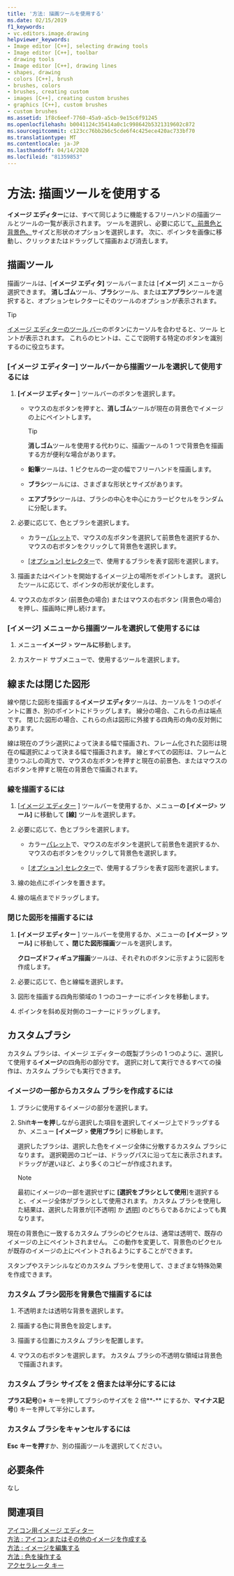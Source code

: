 ```yaml
---
title: '方法: 描画ツールを使用する'
ms.date: 02/15/2019
f1_keywords:
- vc.editors.image.drawing
helpviewer_keywords:
- Image editor [C++], selecting drawing tools
- Image editor [C++], toolbar
- drawing tools
- Image editor [C++], drawing lines
- shapes, drawing
- colors [C++], brush
- brushes, colors
- brushes, creating custom
- images [C++], creating custom brushes
- graphics [C++], custom brushes
- custom brushes
ms.assetid: 1f8c6eef-7760-45a9-a5cb-9e15c6f91245
ms.openlocfilehash: b0041124c35414a0c1c998642b5321319602c872
ms.sourcegitcommit: c123cc76bb2b6c5cde6f4c425ece420ac733bf70
ms.translationtype: MT
ms.contentlocale: ja-JP
ms.lasthandoff: 04/14/2020
ms.locfileid: "81359853"
---
```

# <a name="how-to-use-a-drawing-tool"></a>方法: 描画ツールを使用する

**イメージ エディター**には、すべて同じように機能するフリーハンドの描画ツールとツールの一覧が表示されます。 ツールを選択し、必要に応じて[、前景色と背景色、](../windows/selecting-foreground-or-background-colors-image-editor-for-icons.md)サイズと形状のオプションを選択します。 次に、ポインタを画像に移動し、クリックまたはドラッグして描画および消去します。

## <a name="drawing-tools"></a>描画ツール

描画ツールは、[**イメージ エディタ]** ツールバーまたは [**イメージ**] メニューから選択できます。 **消しゴム**ツール、**ブラシ**ツール、または**エアブラシ**ツールを選択すると、オプションセレクターにそのツールのオプションが表示されます。

> [!TIP]
> [イメージ エディターのツール バー](../windows/toolbar-image-editor-for-icons.md)のボタンにカーソルを合わせると、ツール ヒントが表示されます。 これらのヒントは、ここで説明する特定のボタンを識別するのに役立ちます。

### <a name="to-select-and-use-a-drawing-tool-from-the-image-editor-toolbar"></a>[イメージ エディター] ツールバーから描画ツールを選択して使用するには

1. **[イメージ エディター** ] ツールバーのボタンを選択します。

   - マウスの左ボタンを押すと、**消しゴム**ツールが現在の背景色でイメージの上にペイントします。

      > [!TIP]
      > **消しゴム**ツールを使用する代わりに、描画ツールの 1 つで背景色を描画する方が便利な場合があります。

   - **鉛筆**ツールは、1 ピクセルの一定の幅でフリーハンドを描画します。

   - **ブラシ**ツールには、さまざまな形状とサイズがあります。

   - **エアブラシ**ツールは、ブラシの中心を中心にカラーピクセルをランダムに分配します。

1. 必要に応じて、色とブラシを選択します。

   - カラー[パレット](../windows/colors-window-image-editor-for-icons.md)で、マウスの左ボタンを選択して前景色を選択するか、マウスの右ボタンをクリックして背景色を選択します。

   - [[オプション] セレクター](../windows/toolbar-image-editor-for-icons.md)で、使用するブラシを表す図形を選択します。

1. 描画またはペイントを開始するイメージ上の場所をポイントします。 選択したツールに応じて、ポインタの形状が変化します。

1. マウスの左ボタン (前景色の場合) またはマウスの右ボタン (背景色の場合) を押し、描画時に押し続けます。

### <a name="to-select-and-use-a-drawing-tool-from-the-image-menu"></a>[イメージ] メニューから描画ツールを選択して使用するには

1. メニュー**イメージ** > **ツールに**移動します。

1. カスケード サブメニューで、使用するツールを選択します。

## <a name="lines-or-closed-figures"></a>線または閉じた図形

線や閉じた図形を描画する**イメージ エディタ**ツールは、カーソルを 1 つのポイントに置き、別のポイントにドラッグします。 線分の場合、これらの点は端点です。 閉じた図形の場合、これらの点は図形に外接する四角形の角の反対側にあります。

線は現在のブラシ選択によって決まる幅で描画され、フレーム化された図形は現在の幅選択によって決まる幅で描画されます。 線とすべての図形は、フレームと塗りつぶしの両方で、マウスの左ボタンを押すと現在の前景色、またはマウスの右ボタンを押すと現在の背景色で描画されます。

### <a name="to-draw-a-line"></a>線を描画するには

1. [[イメージ エディター](../windows/toolbar-image-editor-for-icons.md) ] ツールバーを使用するか、メニュー**の [イメージ**> **ツール]** に移動して **[線]** ツールを選択します。

1. 必要に応じて、色とブラシを選択します。

   - カラー[パレット](../windows/colors-window-image-editor-for-icons.md)で、マウスの左ボタンを選択して前景色を選択するか、マウスの右ボタンをクリックして背景色を選択します。

   - [[オプション] セレクター](../windows/toolbar-image-editor-for-icons.md)で、使用するブラシを表す図形を選択します。

1. 線の始点にポインタを置きます。

1. 線の端点までドラッグします。

### <a name="to-draw-a-closed-figure"></a>閉じた図形を描画するには

1. **[イメージ エディター** ] ツールバーを使用するか、メニューの **[イメージ** > **ツール]** に移動して **、閉じた図形描画**ツールを選択します。

   **クローズドフィギュア描画**ツールは、それぞれのボタンに示すように図形を作成します。

1. 必要に応じて、色と線幅を選択します。

1. 図形を描画する四角形領域の 1 つのコーナーにポインタを移動します。

1. ポインタを斜め反対側のコーナーにドラッグします。

## <a name="custom-brushes"></a>カスタムブラシ

カスタム ブラシは、イメージ エディターの既製ブラシの 1 つのように、選択して使用する**イメージ**の四角形の部分です。 選択に対して実行できるすべての操作は、カスタム ブラシでも実行できます。

### <a name="to-create-a-custom-brush-from-a-portion-of-an-image"></a>イメージの一部からカスタム ブラシを作成するには

1. ブラシに使用するイメージの部分を選択します。

1. Shift**キーを押**しながら選択した項目を選択してイメージ上でドラッグするか、メニュー **[イメージ** > **使用ブラシ**] に移動します。

   選択したブラシは、選択した色をイメージ全体に分散するカスタム ブラシになります。 選択範囲のコピーは、ドラッグパスに沿って左に表示されます。 ドラッグが遅いほど、より多くのコピーが作成されます。

   > [!NOTE]
   > 最初にイメージの一部を選択せずに **[選択をブラシとして使用**]を選択すると、イメージ全体がブラシとして使用されます。 カスタム ブラシを使用した結果は、選択した背景が[[不透明] か [透明](../windows/choosing-a-transparent-or-opaque-background-image-editor-for-icons.md)] のどちらであるかによっても異なります。

現在の背景色に一致するカスタム ブラシのピクセルは、通常は透明で、既存のイメージの上にペイントされません。 この動作を変更して、背景色のピクセルが既存のイメージの上にペイントされるようにすることができます。

スタンプやステンシルなどのカスタム ブラシを使用して、さまざまな特殊効果を作成できます。

### <a name="to-draw-custom-brush-shapes-in-the-background-color"></a>カスタム ブラシ図形を背景色で描画するには

1. 不透明または透明な背景を選択します。

1. 描画する色に背景色を設定します。

1. 描画する位置にカスタム ブラシを配置します。

1. マウスの右ボタンを選択します。 カスタム ブラシの不透明な領域は背景色で描画されます。

### <a name="to-double-or-halve-the-custom-brush-size"></a>カスタム ブラシ サイズを 2 倍または半分にするには

**プラス記号**()**+** キーを押してブラシのサイズを 2 倍**-** にするか、**マイナス記号**() キーを押して半分にします。

### <a name="to-cancel-the-custom-brush"></a>カスタム ブラシをキャンセルするには

**Esc キーを押**すか、別の描画ツールを選択してください。

## <a name="requirements"></a>必要条件

なし

## <a name="see-also"></a>関連項目

[アイコン用イメージ エディター](../windows/image-editor-for-icons.md)<br/>
[方法 : アイコンまたはその他のイメージを作成する](../windows/creating-an-icon-or-other-image-image-editor-for-icons.md)<br/>
[方法 : イメージを編集する](../windows/selecting-an-area-of-an-image-image-editor-for-icons.md)<br/>
[方法 : 色を操作する](../windows/working-with-color-image-editor-for-icons.md)<br/>
[アクセラレータ キー](../windows/accelerator-keys-image-editor-for-icons.md)<br/>
